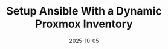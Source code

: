 ---
title: Setup Ansible With a Dynamic Proxmox Inventory
description: Learn how to configure a dynamic Ansible inventory that directly queries the Proxmox API, ensuring your playbooks always run against an accurate, real-time list of your VMs and containers."
slug: ansible-proxmox-inventory
date: 2025-10-05
categories:
- How-To
---